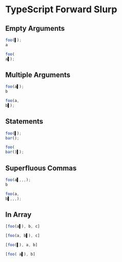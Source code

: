 # TypeScript Forward Slurp
## Empty Arguments
```typescript
foo(▌);
a
```
```typescript
foo(
a▌);
```

## Multiple Arguments
```typescript
foo(a▌);
b
```
```typescript
foo(a,
b▌);
```

## Statements
```typescript
foo(▌);
bar();
```
```typescript
foo(
bar()▌);
```

## Superfluous Commas
```typescript
foo(a▌,,,);
b
```
```typescript
foo(a,
b▌,,,);
```

## In Array
```typescript
[foo(a▌), b, c]
```
```typescript
[foo(a, b▌), c]
```

```typescript
[foo(▌), a, b]
```
```typescript
[foo( a▌), b]
```